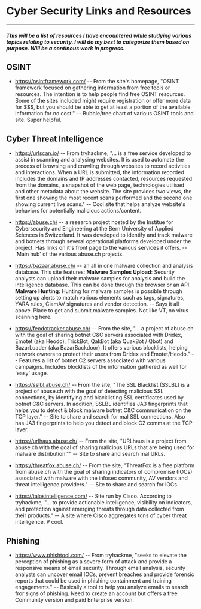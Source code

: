 # Cyber Security Links and Resources
---
#### *This will be a list of resources I have encountered while studying various topics relating to security. I will do my best to categorize them based on purpose. Will be a continous work in progress.*

## OSINT
- https://osintframework.com/
-- From the site's homepage, "OSINT framework focused on gathering information from free tools or resources. The intention is to help people find free OSINT resources. Some of the sites included might require registration or offer more data for $$$, but you should be able to get at least a portion of the available information for no cost."
-- Bubble/tree chart of various OSINT tools and site. Super helpful.

## Cyber Threat Intelligence
- https://urlscan.io/
-- From tryhackme, "... is a free service developed to assist in scanning and analysing websites. It is used to automate the process of browsing and crawling through websites to record activities and interactions. When a URL is submitted, the information recorded includes the domains and IP addresses contacted, resources requested from the domains, a snapshot of the web page, technologies utilised and other metadata about the website. The site provides two views, the first one showing the most recent scans performed and the second one showing current live scans."
-- Cool site that helps analyze website's behaviors for potentially malicious actions/content.

- https://abuse.ch/
--  a research project hosted by the Institue for Cybersecurity and Engineering at the Bern University of Applied Sciences in Switzerland. It was developed to identify and track malware and botnets through several operational platforms developed under the project. Has links on it's front page to the various services it offers.
-- 'Main hub' of the various abuse.ch projects.

- https://bazaar.abuse.ch/
-- an all in one malware collection and analysis database. This site features:
**Malware Samples Upload**: Security analysts can upload their malware samples for analysis and build the intelligence database. This can be done through the browser or an API. 
**Malware Hunting**: Hunting for malware samples is possible through setting up alerts to match various elements such as tags, signatures, YARA rules, ClamAV signatures and vendor detection.
-- Says it all above. Place to get and submit malware samples. Not like VT, no virus scanning here. 

- https://feodotracker.abuse.ch/
-- From the site, "... a project of abuse.ch with the goal of sharing botnet C&C servers associated with Dridex, Emotet (aka Heodo), TrickBot, QakBot (aka QuakBot / Qbot) and BazarLoader (aka BazarBackdoor). It offers various blocklists, helping network owners to protect their users from Dridex and Emotet/Heodo."
-- Features a list of botnet C2 servers associated with various campaigns. Includes blocklists of the information gathered as well for 'easy' usage.

- https://sslbl.abuse.ch/
-- From the site, "The SSL Blacklist (SSLBL) is a project of abuse.ch with the goal of detecting malicious SSL connections, by identifying and blacklisting SSL certificates used by botnet C&C servers. In addition, SSLBL identifies JA3 fingerprints that helps you to detect & block malware botnet C&C communication on the TCP layer."
-- Site to share and search for mal SSL connections. Also has JA3 fingerprints to help you detect and block C2 comms at the TCP layer.

- https://urlhaus.abuse.ch/
-- From the site, "URLhaus is a project from abuse.ch with the goal of sharing malicious URLs that are being used for malware distribution.""
-- Site to share and search mal URLs.

- https://threatfox.abuse.ch/
-- From the site, "ThreatFox is a free platform from abuse.ch with the goal of sharing indicators of compromise (IOCs) associated with malware with the infosec community, AV vendors and threat intelligence providers."
-- Site to share and search for IOCs.

- https://talosintelligence.com/
-- Site run by Cisco. According to tryhackme, "... to provide actionable intelligence, visibility on indicators, and protection against emerging threats through data collected from their products."
-- A site where Cisco aggregates tons of cyber threat intelligence. P cool.

## Phishing
- https://www.phishtool.com/
-- From tryhackme, "seeks to elevate the perception of phishing as a severe form of attack and provide a responsive means of email security. Through email analysis, security analysts can uncover email IOCs, prevent breaches and provide forensic reports that could be used in phishing containment and training engagements."
-- Basically a tool to help you analyze emails to search fror signs of phishing. Need to create an account but offers a free Community version and paid Enterprise version.